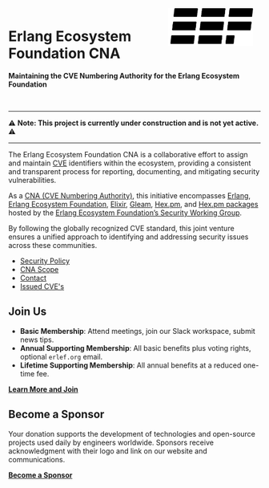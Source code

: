 <picture style="margin-right: 15px; float: right;">
  <source
    media="(prefers-color-scheme: dark)"
    srcset="assets/erlef-logo-dark.svg"
    width="170px"
    align="right"
  />
  <source
    media="(prefers-color-scheme: light)"
    srcset="assets/erlef-logo-light.svg"
    width="170px"
    align="right"
  />
  <img
    src="assets/erlef-logo-light.svg"
    alt="Erlang Ecosystem Foundation Logo"
    width="170px"
    align="right"
  />
</picture>

# Erlang Ecosystem Foundation CNA

**Maintaining the CVE Numbering Authority for the Erlang Ecosystem Foundation**

<br clear="left"/>

---

:warning: **Note: This project is currently under construction and is not yet active.** :warning:

---

The Erlang Ecosystem Foundation CNA is a collaborative
effort to assign and maintain [CVE](https://www.cve.org/) identifiers within the
ecosystem, providing a consistent and transparent process for reporting,
documenting, and mitigating security vulnerabilities.

As a [CNA (CVE Numbering Authority)](https://www.cve.org/programorganization/cnas),
this initiative encompasses [Erlang](https://www.erlang.org/), [Erlang Ecosystem Foundation](https://erlef.org/),
[Elixir](https://elixir-lang.org/), [Gleam](https://gleam.run/), [Hex.pm](https://hex.pm),
and [Hex.pm packages](https://hex.pm/packages) hosted by the
[Erlang Ecosystem Foundation’s Security Working Group](https://erlef.org/wg/security).

By following the globally recognized CVE standard, this joint venture ensures a
unified approach to identifying and addressing security issues across these
communities.

* [Security Policy](https://cna.erlef.org/security-policy)
* [CNA Scope](https://cna.erlef.org/scope)
* [Contact](https://cna.erlef.org/contact)
* [Issued CVE's](https://cna.erlef.org/cves)

## Join Us

- **Basic Membership**: Attend meetings, join our Slack workspace, submit news tips.
- **Annual Supporting Membership**: All basic benefits plus voting rights, optional `erlef.org` email.
- **Lifetime Supporting Membership**: All annual benefits at a reduced one-time fee.

[**Learn More and Join**](https://members.erlef.org/join-us)

## Become a Sponsor

Your donation supports the development of technologies and open-source projects used daily by engineers worldwide. Sponsors receive acknowledgment with their logo and link on our website and communications.

[**Become a Sponsor**](https://erlef.org/sponsors#become-a-sponsor)
